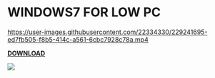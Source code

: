 # WINDOWS7 FOR LOW PC


https://user-images.githubusercontent.com/22334330/229241695-ed7fb505-f8b5-414c-a561-6cbc7928c78a.mp4



<strong>[DOWNLOAD](https://mega.nz/folder/fOxHCBCT#GkJMkKJqygO49l3TsBmewg
)</strong>

   <p><a href="https://mega.nz/folder/fOxHCBCT#GkJMkKJqygO49l3TsBmewg"><img src="https://i.imgur.com/uMO5en4.png"</a></p>




